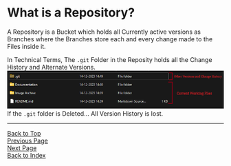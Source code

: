 # What is a Repository?
A Repository is a Bucket which holds all Currently active versions as Branches where the Branches store each and every change made to the Files inside it.

In Technical Terms, The `.git` Folder in the Reposity holds all the Change History and Alternate Versions.\
![Alt text](../Image%20Archive/Whatisarepository.1.png)
If the `.git` folder is Deleted... All Version History is lost. 
___
[Back to Top](#what-is-a-repository)\
[Previous Page](./Introduction.FailCondition.md)\
[Next Page](./WhatIsACommit.md)\
[Back to Index](../index.md)